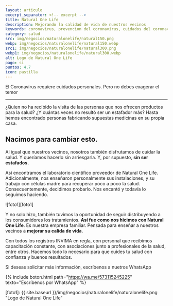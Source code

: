 ```yaml
---
layout: articulo
excerpt_separator: <!-- excerpt -->
title: Natural One Life
description: Mejorando la calidad de vida de nuestros vecinos
keywords: coronavirus, prevencion del coronavirus, cuidados del coronavirus, contagio del coronavirus, medicina natural, tratamientos naturales, celulas madre
category: salud
src: img/negocios/naturalonelife/natural150.png
webp: img/negocios/naturalonelife/natural150.webp
src1: img/negocios/naturalonelife/natural300.png
webp1: img/negocios/naturalonelife/natural300.webp
alt: Logo de Natural One Life
pago: si
puntos: 4.7
icon: pastilla
---
```

El Coronavirus requiere cuidados personales. Pero no debes exagerar el temor

<!-- excerpt -->
***

¿Quien no ha recibido la visita de las personas que nos ofrecen productos para la salud? ¿Y cuántas veces no resultó ser un estafador más? Hasta hemos encontrado personas fabricando supuestas medicinas en su propia casa.

## Nacimos para cambiar esto.

Al igual que nuestros vecinos, nosotros también disfrutamos de cuidar la salud. Y queríamos hacerlo sin arriesgarla. Y, por supuesto, **sin ser estafados.**

Así encontramos el laboratorio científico proveedor de Natural One Life. Adicionalmente, nos enseñaron personalmente sus instalaciones, y su trabajo con células madre para recuperar poco a poco la salud. Consecuentemente, decidimos probarlo. Nos encantó y todavía lo seguimos haciendo.

![foto1][foto1]

Y no solo hizo, también tuvimos la oportunidad de seguir distribuyendo a los consumidores los tratamientos. **Así fue como nos hicimos con Natural One Life**. Es nuestra empresa familiar. Pensada para enseñar a nuestros vecinos a **mejorar su calida de vida**.

Con todos los registros INVIMA en regla, con personal que recibimos capacitación constante, con asociaciones junto a profesionales de la salud, entre otros. Hacemos todo lo necesario para que cuides tu salud con confianza y buenos resultados.

Si deseas solicitar más información, escríbenos a nuetros WhatsApp

{% include boton.html path="https://wa.me/573115245225" texto="Escríbenos por WhatsApp" %}

[foto1]: {{ site.baseurl }}/img/negocios/naturalonelife/naturalonelife.png "Logo de Natural One Life"